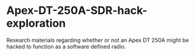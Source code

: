 # Apex-DT-250A-SDR-hack-exploration
Research materials regarding whether or not an Apex DT 250A might be hacked to function as a software defined radio.
